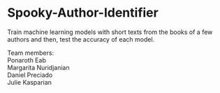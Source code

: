 # Spooky-Author-Identifier
Train machine learning models with short texts from the books of a few authors and then, test the accuracy of each model.

Team members:  
Ponaroth Eab  
Margarita Nuridjanian   
Daniel Preciado   
Julie Kasparian   
